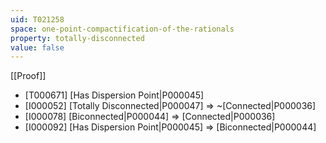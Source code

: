 ```yaml
---
uid: T021258
space: one-point-compactification-of-the-rationals
property: totally-disconnected
value: false
---
```

[[Proof]]

* [T000671] [Has Dispersion Point|P000045]
* [I000052] [Totally Disconnected|P000047] => ~[Connected|P000036]
* [I000078] [Biconnected|P000044] => [Connected|P000036]
* [I000092] [Has Dispersion Point|P000045] => [Biconnected|P000044]

